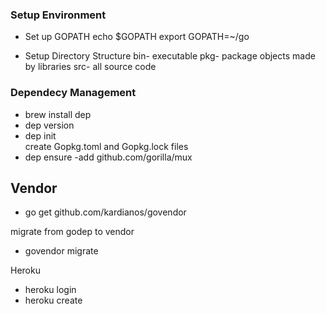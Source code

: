 ### Setup Environment
* Set up GOPATH
echo $GOPATH
export GOPATH=~/go

* Setup Directory Structure
bin- executable
pkg- package objects made by libraries
src- all source code


### Dependecy Management
* brew install dep
* dep version
* dep init  
create Gopkg.toml and Gopkg.lock files
* dep ensure -add github.com/gorilla/mux


## Vendor
* go get github.com/kardianos/govendor

migrate from godep to vendor
*  govendor migrate


Heroku
* heroku login
* heroku create
